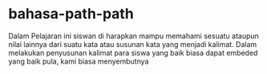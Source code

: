 # bahasa-path-path
Dalam Pelajaran ini siswan di harapkan mampu memahami sesuatu ataupun nilai lainnya dari suatu kata atau susunan kata yang menjadi kalimat. Dalam melakukan penyusunan kalimat para siswa yang baik biasa dapat embeded yang baik pula, kami biasa menyembutnya
